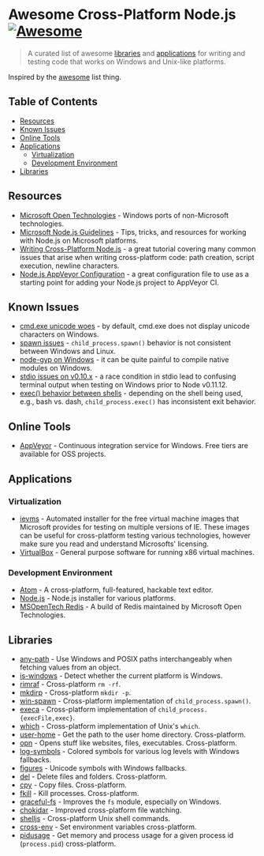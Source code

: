 # Awesome Cross-Platform Node.js [![Awesome](https://cdn.rawgit.com/sindresorhus/awesome/d7305f38d29fed78fa85652e3a63e154dd8e8829/media/badge.svg)](https://github.com/sindresorhus/awesome)

> A curated list of awesome [libraries](#libraries) and [applications](#applications) for writing and testing code that works on Windows and Unix-like platforms.

Inspired by the [awesome](https://github.com/sindresorhus/awesome) list thing.

## Table of Contents

- [Resources](#resources)
- [Known Issues](#known-issues)
- [Online Tools](#online-tools)
- [Applications](#applications)
  - [Virtualization](#virtualization)
  - [Development Environment](#developer-environment)
- [Libraries](#libraries)

## Resources

- [Microsoft Open Technologies](https://github.com/MSOpenTech) - Windows ports of non-Microsoft technologies.
- [Microsoft Node.js Guidelines](https://github.com/Microsoft/nodejs-guidelines) - Tips, tricks, and resources for working with Node.js on Microsoft platforms.
- [Writing Cross-Platform Node.js](http://shapeshed.com/writing-cross-platform-node/) - a great tutorial covering many common issues that arise when writing cross-platform code: path creation, script execution, newline characters.
- [Node.js AppVeyor Configuration](https://github.com/bcoe/nyc/blob/master/appveyor.yml) - a great configuration file to use as a starting point for adding your Node.js project to AppVeyor CI.

## Known Issues

- [cmd.exe unicode woes](https://github.com/nodejs/node-v0.x-archive/issues/7940) - by default, cmd.exe does not display unicode characters on Windows.
- [spawn issues](https://github.com/nodejs/node-v0.x-archive/issues/2318) - `child_process.spawn()` behavior is not consistent between Windows and Linux.
- [node-gyp on Windows](https://github.com/nodejs/node-gyp/issues/629) - it can be quite painful to compile native modules on Windows.
- [stdio issues on v0.10.x](https://github.com/nodejs/node-v0.x-archive/issues/3584) - a race condition in stdio lead to confusing terminal output when testing on Windows prior to Node v0.11.12.
- [exec() behavior between shells](https://github.com/isaacs/spawn-wrap#contracts-and-caveats) - depending on the shell being used, e.g., bash vs. dash, `child_process.exec()` has inconsistent exit behavior.

## Online Tools

- [AppVeyor](http://www.appveyor.com/) - Continuous integration service for Windows. Free tiers are available for OSS projects.

## Applications

### Virtualization

- [ievms](https://github.com/xdissent/ievms) - Automated installer for the free virtual machine images that Microsoft provides for testing on multiple versions of IE. These images can be useful for cross-platform testing various technologies, however make sure you read and understand Microsofts' licensing.
- [VirtualBox](https://www.virtualbox.org/wiki/Downloads) - General purpose software for running x86 virtual machines.

### Development Environment

- [Atom](https://github.com/atom/atom/releases/latest) - A cross-platform, full-featured, hackable text editor.
- [Node.js](https://nodejs.org/en/download/) - Node.js installer for various platforms.
- [MSOpenTech Redis](https://github.com/MSOpenTech/redis/releases/latest) - A build of Redis maintained by Microsoft Open Technologies.

## Libraries

- [any-path](https://github.com/bcoe/any-path) - Use Windows and POSIX paths interchangeably when fetching values from an object.  
- [is-windows](https://github.com/jonschlinkert/is-windows) - Detect whether the current platform is Windows.
- [rimraf](https://github.com/isaacs/rimraf) - Cross-platform `rm -rf`.
- [mkdirp](https://github.com/substack/node-mkdirp) - Cross-platform `mkdir -p`.
- [win-spawn](https://github.com/ForbesLindesay/win-spawn) - Cross-platform implementation of `child_process.spawn()`.
- [execa](https://github.com/sindresorhus/execa) - Cross-platform implementation of `child_process.{execFile,exec}`.
- [which](https://github.com/npm/node-which) - Cross-platform implementation of Unix's `which`.
- [user-home](https://github.com/sindresorhus/user-home) - Get the path to the user home directory. Cross-platform.
- [opn](https://github.com/sindresorhus/opn) - Opens stuff like websites, files, executables. Cross-platform.
- [log-symbols](https://github.com/sindresorhus/log-symbols) - Colored symbols for various log levels with Windows fallbacks.
- [figures](https://github.com/sindresorhus/figures) - Unicode symbols with Windows fallbacks.
- [del](https://github.com/sindresorhus/del) - Delete files and folders. Cross-platform.
- [cpy](https://github.com/sindresorhus/cpy) - Copy files. Cross-platform.
- [fkill](https://github.com/sindresorhus/fkill-cli) - Kill processes. Cross-platform.
- [graceful-fs](https://github.com/isaacs/node-graceful-fs) - Improves the `fs` module, especially on Windows.
- [chokidar](https://github.com/paulmillr/chokidar) - Improved cross-platform file watching.
- [shelljs](https://github.com/shelljs/shelljs) - Cross-platform Unix shell commands.
- [cross-env](https://github.com/kentcdodds/cross-env) - Set environment variables cross-platform.
- [pidusage](https://github.com/soyuka/pidusage) - Get memory and process usage for a given process id (`process.pid`) cross-platform.
